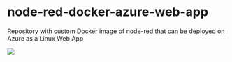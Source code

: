 # node-red-docker-azure-web-app

Repository with custom Docker image of node-red that can be deployed on Azure as a Linux Web App

<a href="https://portal.azure.com/#create/Microsoft.Template/uri/https%3A%2F%2Fraw.githubusercontent.com%2Fbogdantutunea%2Fnode-red-docker-azure-web-app%2Ftest%2Fazuredeploy.json" target="_blank"><img src="http://azuredeploy.net/deploybutton.png"/></a>
